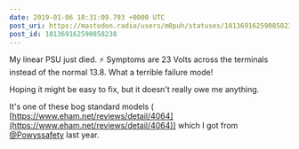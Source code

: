 ```yaml
---
date: 2019-01-06 10:31:09.793 +0000 UTC
post_uri: https://mastodon.radio/users/m0puh/statuses/101369162590858238
post_id: 101369162590858238
---
```

My linear PSU just died. ⚡ Symptoms are 23 Volts across the terminals instead of the normal 13.8. What a terrible failure mode!

Hoping it might be easy to fix, but it doesn't really owe me anything.

It's one of these bog standard models ( [https://www.eham.net/reviews/detail/4064](https://www.eham.net/reviews/detail/4064)) which I got from [@Powyssafety](https://mastodon.radio/@Powyssafety) last year.


